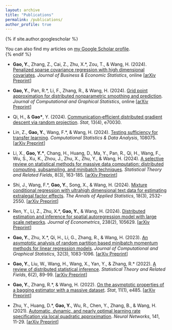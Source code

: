 ```yaml
---
layout: archive
title: "Publications"
permalink: /publications/
author_profile: true
---
```


{% if site.author.googlescholar %}
  <div class="wordwrap">You can also find my articles on <a href="{{site.author.googlescholar}}">my Google Scholar profile</a>.</div>
{% endif %}


- **Gao, Y.**, Zhang, Z., Cai, Z., Zhu, X.\*, Zou, T., & Wang, H. (2024). [Penalized sparse covariance regression with high dimensional covariates](https://doi.org/10.1080/07350015.2024.2415109). *Journal of Business & Economic Statistics*, online [[arXiv Preprint](https://arxiv.org/abs/2410.04028)]

- **Gao, Y.**, Pan, R.\*, Li, F., Zhang, R., & Wang, H. (2024). [Grid point approximation for distributed nonparametric smoothing and prediction](https://doi.org/10.1080/10618600.2024.2409817). *Journal of Computational and Graphical Statistics*, online [[arXiv Preprint](https://doi.org/10.48550/arXiv.2409.14079)]

- Qi, H., & **Gao\***, Y. (2024). [Communication‐efficient distributed gradient descent via random projection](https://doi.org/10.1002/sta4.70030). *Stat*, 13(4), e70030.

- Lin, Z., **Gao, Y.**, Wang, F.\*, & Wang, H. (2024). [Testing sufficiency for transfer learning](https://doi.org/10.1016/j.csda.2024.108075). *Computational Statistics & Data Analysis*, 108075. [[arXiv Preprint](https://arxiv.org/abs/2304.05636)]

- Li, X., **Gao, Y.\***, Chang, H., Huang, D., Ma, Y., Pan, R., Qi, H., Wang, F., Wu, S., Xu, K., Zhou, J., Zhu, X., Zhu, Y., & Wang, H. (2024). [A selective review on statistical methods for massive data computation: distributed computing, subsampling, and minibatch techniques](https://doi.org/10.1080/24754269.2024.2343151). *Statistical Theory and Related Fields*, 8(3), 163-185. [[arXiv Preprint](https://arxiv.org/abs/2403.11163)]

- Shi, J., Wang, F.\*, **Gao, Y.**, Song, X., & Wang, H. (2024). [Mixture conditional regression with ultrahigh dimensional text data for estimating extralegal factor effects](https://doi.org/10.1214/24-AOAS1893). *The Annals of Applied Statistics*, 18(3), 2532-2550. [[arXiv Preprint](https://arxiv.org/abs/2311.07906)]

- Ren, Y., Li, Z., Zhu, X.\*, **Gao, Y.**, & Wang, H. (2024). [Distributed estimation and inference for spatial autoregression model with large scale networks](https://doi.org/10.1016/j.jeconom.2023.105629). *Journal of Econometrics*, 238(2), 105629. [[arXiv Preprint](https://arxiv.org/abs/2210.16634)]

- **Gao, Y.**, Zhu, X.\*, Qi, H., Li, G., Zhang, R., & Wang, H. (2023). [An asymptotic analysis of random partition based minibatch momentum methods for linear regression models](https://www.tandfonline.com/doi/full/10.1080/10618600.2022.2143786). *Journal of Computational and Graphical Statistics*, 32(3), 1083-1096. [[arXiv Preprint](https://arxiv.org/abs/2111.01507)]

- **Gao, Y.**, Liu, W., Wang, H., Wang, X., Yan, Y., & Zhang, R.\* (2022). [A review of distributed statistical inference](https://www.tandfonline.com/doi/full/10.1080/24754269.2021.1974158). *Statistical Theory and Related Fields*, 6(2), 89-99. [[arXiv Preprint](https://arxiv.org/abs/2304.06245)]

- **Gao, Y.**, Zhang, R.\*, & Wang, H. (2022). [On the asymptotic properties of a bagging estimator with a massive dataset](https://onlinelibrary.wiley.com/doi/full/10.1002/sta4.485). *Stat*, 11(1), e485. [[arXiv Preprint](https://arxiv.org/abs/2304.06278)]

- Zhu, Y., Huang, D.\*, **Gao, Y.**, Wu, R., Chen, Y., Zhang, B., & Wang, H. (2021). [Automatic, dynamic, and nearly optimal learning rate specification via local quadratic approximation](https://www.sciencedirect.com/science/article/pii/S0893608021001131). *Neural Networks*, 141, 11-29. [[arXiv Preprint](https://arxiv.org/abs/2004.03260)]

